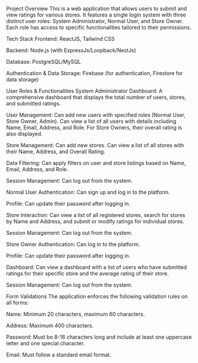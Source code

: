 Project Overview This is a web application that allows users to submit and view ratings for various stores. It features a single login system with three distinct user roles: System Administrator, Normal User, and Store Owner. Each role has access to specific functionalities tailored to their permissions.

Tech Stack Frontend: ReactJS, Tailwind CSS

Backend: Node.js (with ExpressJs/Loopback/NestJs)

Database: PostgreSQL/MySQL

Authentication & Data Storage: Firebase (for authentication, Firestore for data storage)

User Roles & Functionalities System Administrator Dashboard: A comprehensive dashboard that displays the total number of users, stores, and submitted ratings.

User Management: Can add new users with specified roles (Normal User, Store Owner, Admin). Can view a list of all users with details including Name, Email, Address, and Role. For Store Owners, their overall rating is also displayed.

Store Management: Can add new stores. Can view a list of all stores with their Name, Address, and Overall Rating.

Data Filtering: Can apply filters on user and store listings based on Name, Email, Address, and Role.

Session Management: Can log out from the system.

Normal User Authentication: Can sign up and log in to the platform.

Profile: Can update their password after logging in.

Store Interaction: Can view a list of all registered stores, search for stores by Name and Address, and submit or modify ratings for individual stores.

Session Management: Can log out from the system.

Store Owner Authentication: Can log in to the platform.

Profile: Can update their password after logging in.

Dashboard: Can view a dashboard with a list of users who have submitted ratings for their specific store and the average rating of their store.

Session Management: Can log out from the system.

Form Validations The application enforces the following validation rules on all forms:

Name: Minimum 20 characters, maximum 60 characters.

Address: Maximum 400 characters.

Password: Must be 8-16 characters long and include at least one uppercase letter and one special character.

Email: Must follow a standard email format.
